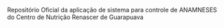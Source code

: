 Repositório Oficial da aplicação de sistema para controle de ANAMNESES do Centro de Nutrição Renascer de Guarapuava
